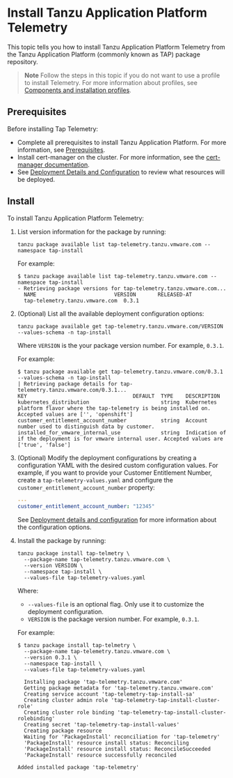 # Install Tanzu Application Platform Telemetry

This topic tells you how to install Tanzu Application Platform Telemetry
from the Tanzu Application Platform (commonly known as TAP) package repository.

>**Note** Follow the steps in this topic if you do not want to use a profile to install Telemetry.
For more information about profiles, see [Components and installation profiles](../about-package-profiles.hbs.md).

## <a id='prereqs'></a>Prerequisites

Before installing Tap Telemetry:

- Complete all prerequisites to install Tanzu Application Platform. For more information, see [Prerequisites](../prerequisites.hbs.md).
- Install cert-manager on the cluster. For more information, see the [cert-manager documentation](https://cert-manager.io/next-docs/).
- See [Deployment Details and Configuration](deployment-details.hbs.md) to review what resources will be deployed.

## <a id='install'></a>Install

To install Tanzu Application Platform Telemetry:

1. List version information for the package by running:

    ```console
    tanzu package available list tap-telemetry.tanzu.vmware.com --namespace tap-install
    ```

    For example:

    ```console
    $ tanzu package available list tap-telemetry.tanzu.vmware.com --namespace tap-install
    - Retrieving package versions for tap-telemetry.tanzu.vmware.com...
      NAME                         VERSION       RELEASED-AT
      tap-telemetry.tanzu.vmware.com  0.3.1
    ```

1. (Optional) List all the available deployment configuration options:

    ```console
    tanzu package available get tap-telemetry.tanzu.vmware.com/VERSION --values-schema -n tap-install
    ```

    Where `VERSION` is the your package version number. For example, `0.3.1`.

    For example:

    ```console
    $ tanzu package available get tap-telemetry.tanzu.vmware.com/0.3.1 --values-schema -n tap-install
    | Retrieving package details for tap-telemetry.tanzu.vmware.com/0.3.1...
   KEY                                  DEFAULT  TYPE    DESCRIPTION
   kubernetes_distribution                       string  Kubernetes platform flavor where the tap-telemetry is being installed on. Accepted values are ['', 'openshift']
   customer_entitlement_account_number           string  Account number used to distinguish data by customer.
   installed_for_vmware_internal_use             string  Indication of if the deployment is for vmware internal user. Accepted values are ['true', 'false']
    ```

1. (Optional) Modify the deployment configurations by creating a configuration YAML with the desired custom configuration values.
For example, if you want to provide your Customer Entitlement Number, create a `tap-telemetry-values.yaml` and configure the `customer_entitlement_account_number` property:

    ```yaml
    ---
    customer_entitlement_account_number: "12345"
    ```

    See [Deployment details and configuration](deployment-details.hbs.md) for more information about the configuration options.

1. Install the package by running:

    ```console
    tanzu package install tap-telmetry \
      --package-name tap-telemetry.tanzu.vmware.com \
      --version VERSION \
      --namespace tap-install \
      --values-file tap-telemetry-values.yaml
    ```

    Where:

    - `--values-file` is an optional flag. Only use it to customize the deployment
      configuration.
    - `VERSION` is the package version number. For example, `0.3.1`.

    For example:

    ```console
    $ tanzu package install tap-telmetry \
      --package-name tap-telemetry.tanzu.vmware.com \
      --version 0.3.1 \
      --namespace tap-install \
      --values-file tap-telemetry-values.yaml

      Installing package 'tap-telemetry.tanzu.vmware.com'
      Getting package metadata for 'tap-telemetry.tanzu.vmware.com'
      Creating service account 'tap-telemetry-tap-install-sa'
      Creating cluster admin role 'tap-telemetry-tap-install-cluster-role'
      Creating cluster role binding 'tap-telemetry-tap-install-cluster-rolebinding'
      Creating secret 'tap-telemetry-tap-install-values'
      Creating package resource
      Waiting for 'PackageInstall' reconciliation for 'tap-telemetry'
      'PackageInstall' resource install status: Reconciling
      'PackageInstall' resource install status: ReconcileSucceeded
      'PackageInstall' resource successfully reconciled

    Added installed package 'tap-telemetry'
    ```
